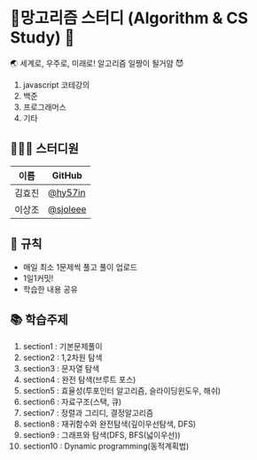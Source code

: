 # 🥭망고리즘 스터디 (Algorithm & CS Study) 🥭

🌏 세계로, 우주로, 미래로! 알고리즘 일짱이 될거얌 😈
1. javascript 코테강의
2. 백준
3. 프로그래머스
4. 기타

## 👩🏻‍💻 스터디원
|이름|GitHub|
|------|---|
|김효진|[@hy57in](www.github.com/hy57in)|
|이상조|[@sjoleee](www.github.com/sjoleee)|

## 🌳 규칙
- 매일 최소 1문제씩 풀고 풀이 업로드
- 1일1커밋!
- 학습한 내용 공유

## 📚 학습주제
1. section1 : 기본문제풀이
2. section2 : 1,2차원 탐색
3. section3 : 문자열 탐색
4. section4 : 완전 탐색(브루트 포스)
5. section5 : 효율성(투포인터 알고리즘, 슬라이딩윈도우, 해쉬)
6. section6 : 자료구조(스택, 큐)
7. section7 : 정렬과 그리디, 결정알고리즘
8. section8 : 재귀함수와 완전탐색(깊이우선탐색, DFS)
9. section9 : 그래프와 탐색(DFS, BFS(넓이우선))
10. section10 : Dynamic programming(동적계획법)
